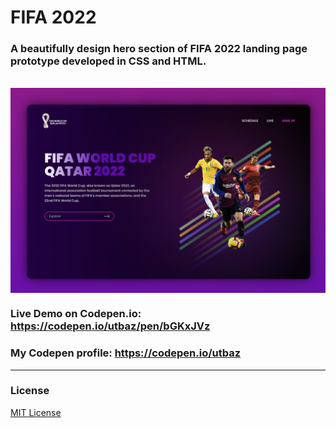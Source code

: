 # FIFA 2022

### A beautifully design hero section of FIFA 2022 landing page prototype developed in CSS and HTML.
<br/>
<img align="center" src="https://github.com/Uzafar90/FIFA_2022/blob/master/Fifa2022_LPDesign.png"/>
<br/>

### Live Demo on Codepen.io: https://codepen.io/utbaz/pen/bGKxJVz

### My Codepen profile:  https://codepen.io/utbaz

<hr/>

### License
[MIT License](LICENSE)
